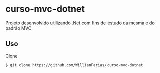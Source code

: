 # curso-mvc-dotnet

Projeto desenvolvido utilizando .Net com fins de estudo da mesma e do padrão MVC.

## Uso
Clone
```bash
$ git clone https://github.com/WillianFarias/curso-mvc-dotnet
```

